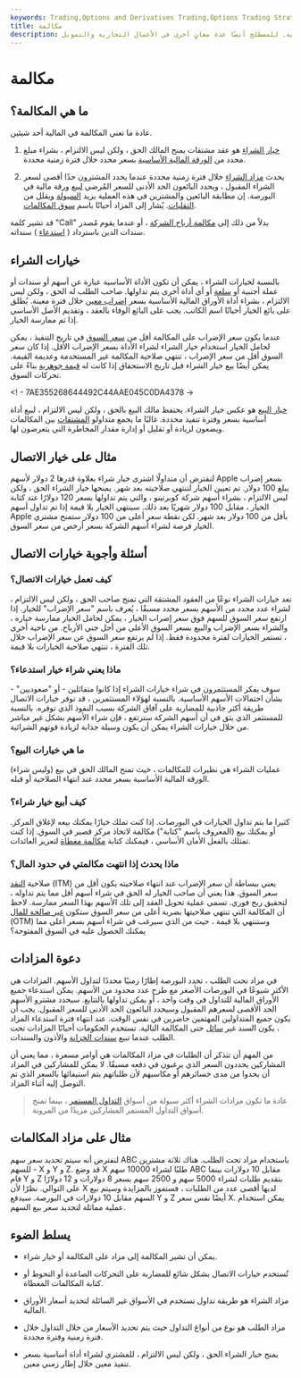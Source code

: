 ```yaml
---
keywords: Trading,Options and Derivatives Trading,Options Trading Strategy and Education,Options and Derivatives,Strategy and Education
title: مكالمة
description: المكالمة هي عقد خيار وهو أيضًا مصطلح لتحديد الأسعار من خلال مزاد على المكالمة. للمصطلح أيضًا عدة معانٍ أخرى في الأعمال التجارية والتمويل.
---
```


# مكالمة
## ما هي المكالمة؟

عادة ما تعني المكالمة في المالية أحد شيئين.

1. [خيار الشراء](/calloption) هو عقد مشتقات يمنح المالك الحق ، ولكن ليس الالتزام ، بشراء مبلغ محدد من [الورقة المالية الأساسية](/underlying-security) بسعر محدد خلال فترة زمنية محددة.

1. يحدث [مزاد الشراء](/call-auction) خلال فترة زمنية محددة عندما يحدد المشترون حدًا أقصى لسعر الشراء المقبول ، ويحدد البائعون الحد الأدنى للسعر المُرضي [لبيع](/bullverticalspread) ورقة مالية في البورصة. إن مطابقة البائعين والمشترين في هذه العملية يزيد [السيولة](/liquidity) ويقلل من [التقلبات](/volatility). يُشار إلى المزاد أحيانًا باسم [سوق المكالمات](/call-auction).

قد تشير كلمة "Call" بدلاً من ذلك إلى [مكالمة أرباح الشركة](/earnings-call) ، أو عندما يقوم مُصدر سندات الدين باسترداد ( [استدعاء](/callablebond) ) سنداته.

## خيارات الشراء

بالنسبة لخيارات الشراء ، يمكن أن تكون الأداة الأساسية عبارة عن أسهم أو سندات أو عملة أجنبية أو [سلعة](/commodity) أو أي أداة أخرى يتم تداولها. صاحب الطلب له الحق ، ولكن ليس الالتزام ، بشراء أداة الأوراق المالية الأساسية بسعر [إضراب معين](/strikeprice) خلال فترة معينة. يُطلق على بائع الخيار أحيانًا اسم الكاتب. يجب على البائع الوفاء بالعقد ، وتقديم الأصل الأساسي إذا تم ممارسة الخيار.

عندما يكون سعر الإضراب على المكالمة أقل من [سعر السوق](/market-price) في تاريخ التنفيذ ، يمكن لحامل الخيار استخدام خيار الشراء لشراء الأداة بسعر الإضراب الأقل. إذا كان سعر السوق أقل من سعر الإضراب ، تنتهي صلاحية المكالمة غير المستخدمة وعديمة القيمة. يمكن أيضًا بيع خيار الشراء قبل تاريخ الاستحقاق إذا كانت له [قيمة جوهرية](/intrinsicvalue) بناءً على تحركات السوق.

<! - 7AE355268644492C44AAE045C0DA4378 ->

[خيار البيع](/putoption) هو عكس خيار الشراء. يحتفظ مالك البيع بالحق ، ولكن ليس الالتزام ، لبيع أداة أساسية بسعر وفترة تنفيذ محددة. غالبًا ما يجمع متداولو [المشتقات](/derivative) بين المكالمات ويضعون لزيادة أو تقليل أو إدارة مقدار المخاطرة التي يتعرضون لها.

## مثال على خيار الاتصال

لنفترض أن متداولًا اشترى خيار شراء بعلاوة قدرها 2 دولار لأسهم Apple بسعر إضراب يبلغ 100 دولار. تم تعيين الخيار لتنتهي صلاحيته بعد شهر. يمنحها خيار الشراء الحق ، ولكن ليس الالتزام ، بشراء أسهم شركة كوبرتينو ، والتي يتم تداولها بسعر 120 دولارًا عند كتابة الخيار ، مقابل 100 دولار شهريًا بعد ذلك. سينتهي الخيار بلا قيمة إذا تم تداول أسهم Apple بأقل من 100 دولار بعد شهر. لكن نقطة سعر أعلى من 100 دولار ستمنح مشتري الخيار فرصة لشراء أسهم الشركة بسعر أرخص من سعر السوق.

## أسئلة وأجوبة خيارات الاتصال

### كيف تعمل خيارات الاتصال؟

تعد خيارات الشراء نوعًا من العقود المشتقة التي تمنح صاحب الحق ، ولكن ليس الالتزام ، لشراء عدد محدد من الأسهم بسعر محدد مسبقًا ، يُعرف باسم "سعر الإضراب" للخيار. إذا ارتفع سعر السوق للسهم فوق سعر إضراب الخيار ، يمكن لحامل الخيار ممارسة خياره ، والشراء بسعر الإضراب والبيع بسعر السوق الأعلى من أجل جني الأرباح. من ناحية أخرى ، تستمر الخيارات لفترة محدودة فقط. إذا لم يرتفع سعر السوق عن سعر الإضراب خلال تلك الفترة ، تنتهي صلاحية الخيارات بلا قيمة.

### ماذا يعني شراء خيار استدعاء؟

سوف يفكر المستثمرون في شراء خيارات الشراء إذا كانوا متفائلين - أو "صعوديين" - بشأن احتمالات الأسهم الأساسية. بالنسبة لهؤلاء المستثمرين ، قد توفر خيارات الاتصال طريقة أكثر جاذبية للمضاربة على آفاق الشركة بسبب النفوذ الذي توفره. بالنسبة للمستثمر الذي يثق في أن أسهم الشركة سترتفع ، فإن شراء الأسهم بشكل غير مباشر من خلال خيارات الشراء يمكن أن يكون وسيلة جذابة لزيادة قوتهم الشرائية.

### ما هي خيارات البيع؟

عمليات الشراء هي نظيرات للمكالمات ، حيث تمنح المالك الحق في بيع (وليس شراء) الورقة المالية الأساسية بسعر محدد عند انتهاء الصلاحية أو قبله.

### كيف أبيع خيار شراء؟

كثيرا ما يتم تداول الخيارات في البورصات. إذا كنت تملك خيارًا يمكنك بيعه لإغلاق المركز. أو يمكنك بيع (المعروف باسم "كتابة") مكالمة لاتخاذ مركز قصير في السوق. إذا كنت تمتلك بالفعل الأمان الأساسي ، فيمكنك كتابة [مكالمة مغطاة](/coveredcall) لتعزيز العائدات.

### ماذا يحدث إذا انتهت مكالمتي في حدود المال؟

صلاحية [النقد](/inthemoney) (ITM) يعني ببساطة أن سعر الإضراب عند انتهاء صلاحيته يكون أقل من سعر السوق. هذا يعني أن صاحب الخيار له الحق في شراء أسهم أقل مما يتم تداوله ، لتحقيق ربح فوري. تسمى عملية تحويل العقد إلى تلك الأسهم بهذا السعر ممارسة. لاحظ أن المكالمة التي تنتهي صلاحيتها بضربة أعلى من سعر السوق ستكون [غير صالحة للمال](/outofthemoney) (OTM) وستنتهي بلا قيمة ، حيث من الذي سيرغب في شراء أسهم بسعر أعلى مما يمكنك الحصول عليه في السوق المفتوحة؟

## دعوة المزادات

في مزاد تحت الطلب ، تحدد البورصة إطارًا زمنيًا محددًا لتداول الأسهم. المزادات هي الأكثر شيوعًا في البورصات الأصغر مع طرح عدد محدود من الأسهم. يمكن استدعاء جميع الأوراق المالية للتداول في وقت واحد ، أو يمكن تداولها بالتتابع. سيحدد مشترو الأسهم الحد الأقصى لسعرهم المقبول وسيحدد البائعون الحد الأدنى للسعر المقبول. يجب أن يكون جميع المتداولين المهتمين حاضرين في نفس الوقت. عند انتهاء فترة استدعاء المزاد ، يكون السند غير [سائل](/illiquid) حتى المكالمة التالية. تستخدم الحكومات أحيانًا المزادات تحت الطلب عندما تبيع [سندات الخزانة](/treasurynote) والأذون والسندات.

من المهم أن تتذكر أن الطلبات في مزاد المكالمات هي أوامر مسعرة ، مما يعني أن المشاركين يحددون السعر الذي يرغبون في دفعه مسبقًا. لا يمكن للمشاركين في المزاد أن يحدوا من مدى خسائرهم أو مكاسبهم لأن طلباتهم يتم استيفائها بالسعر الذي تم التوصل إليه أثناء المزاد.

> عادة ما تكون مزادات الشراء أكثر سيولة من أسواق [التداول المستمر](/continuoustrading) ، بينما تمنح أسواق التداول المستمر المشاركين مزيدًا من المرونة.

>

## مثال على مزاد المكالمات

لنفترض أنه سيتم تحديد سعر سهم ABC باستخدام مزاد تحت الطلب. هناك ثلاثة مشترين للسهم - X و Y و Z. قد وضع X طلبًا لشراء 10000 سهم ABC مقابل 10 دولارات بينما قام Y و Z بتقديم طلبات لشراء 5000 سهم و 2500 سهم بسعر 8 دولارات و 12 دولارًا على التوالي. نظرًا لأن X لديها أقصى عدد من الطلبات ، فستفوز بالمزايدة وسيتم بيع السهم مقابل 10 دولارات في البورصة. سيدفع Y و Z أيضًا نفس سعر X. يمكن استخدام عملية مماثلة لتحديد سعر بيع السهم.

## يسلط الضوء

- يمكن أن تشير المكالمة إلى مزاد على المكالمة أو خيار شراء.

- تُستخدم خيارات الاتصال بشكل شائع للمضاربة على التحركات الصاعدة أو التحوط أو كتابة المكالمات المغطاة.

- مزاد الشراء هو طريقة تداول تستخدم في الأسواق غير السائلة لتحديد أسعار الأوراق المالية.

- مزاد الطلب هو نوع من أنواع التداول حيث يتم تحديد الأسعار من خلال التداول خلال فترة زمنية وفترة محددة.

- يمنح خيار الشراء الحق ، ولكن ليس الالتزام ، للمشتري لشراء أداة أساسية بسعر تنفيذ معين خلال إطار زمني معين.

